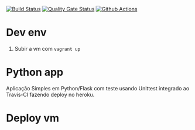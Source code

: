 [![Build Status](https://app.travis-ci.com/Menosse/multicloud.svg?branch=main)](https://app.travis-ci.com/Menosse/multicloud)
[![Quality Gate Status](https://sonarcloud.io/api/project_badges/measure?project=menosse&metric=alert_status)](https://sonarcloud.io/dashboard?id=menosse)
[![Github Actions](https://github.com/Menosse/multicloud/actions/workflows/actions.yml/badge.svg)](https://github.com/Menosse/multicloud/actions)

# Dev env
 
1. Subir a vm com `vagrant up`

# Python app
Aplicação Simples em Python/Flask com teste usando Unittest integrado ao Travis-CI fazendo deploy no heroku.

# Deploy vm
